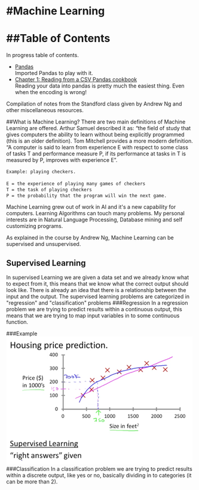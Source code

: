#Machine Learning
===============

##Table of Contents
=================
In progress table of contents.
* [Pandas](https://github.com/caromedellin/Python-notes/blob/master/pandas.pyc)
  <br> Imported Pandas to play with it.
* [Chapter 1: Reading from a CSV Pandas cookbook](http://nbviewer.ipython.org/github/jvns/pandas-cookbook/blob/master/cookbook/Chapter%201%20-%20Reading%20from%20a%20CSV.ipynb)
  <br> Reading your data into pandas is pretty much the easiest thing. Even when the encoding is wrong!

Compilation of notes from the Standford class given by Andrew Ng and other miscellaneous resources.

##What is Machine Learning? 
There are two main definitions of Machine Learning are offered. Arthur Samuel described it as: “the field of study that gives computers the ability to learn without being explicitly programmed (this is an older definition).
Tom Mitchell provides a more modern definition. “A computer is said to learn from experience E with respect to some class of tasks T and performance measure P, if its performance at tasks in T is measured by P, improves with experience E”.
```
Example: playing checkers.

E = the experience of playing many games of checkers
T = the task of playing checkers
P = the probability that the program will win the next game.
```
Machine Learning grew out of work in AI and it's a new capability for computers. Learning Algorithms can touch many problems. My personal interests are in Natural Language Processing, Database mining and self customizing programs.

As explained in the course by Andrew Ng, Machine Learning can be supervised and unsupervised.

## Supervised Learning

In supervised Learning we are given a data set and we already know what to expect from it, this means that we know what the correct output should look like. There is already an idea that there is a relationship between the input and the output.
The supervised learning problems are categorized in "regression" and "classification" problems
###Regression
In a regression problem we are trying to predict results within a continuous output, this means that we are trying to map input variables in to some continuous function.

###Example
![Housing Prediction](pictures/housing-prediction.png)
###Classification
In a classification problem we are trying to predict results within a discrete output, like yes or no, basically dividing in to categories (it can be more than 2).

